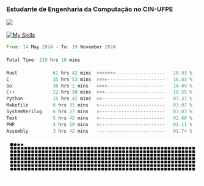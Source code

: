 
### Estudante de Engenharia da Computação no CIN-UFPE
<div>
      <!--<img width=400 src="https://github-readme-stats.vercel.app/api?username=Zed201&show_icons=true&theme=tokyonight" /-->
      <img width=400 src='https://leetcode.card.workers.dev/Zed201?theme=nord&font=baloo&extension=null' />
</div>


[![My Skills](https://skillicons.dev/icons?i=c,cpp,rust,py,java,neovim&theme=dark)](https://skillicons.dev)

<!--START_SECTION:waka-->

```rust
From: 14 May 2024 - To: 19 November 2024

Total Time: 210 hrs 18 mins

Rust             61 hrs 42 mins  >>>>>>>------------------   28.93 %
C                35 hrs 53 mins  >>>>---------------------   16.83 %
Go               30 hrs 2 mins   >>>>---------------------   14.09 %
C++              22 hrs 30 mins  >>>----------------------   10.55 %
Python           15 hrs 42 mins  >>-----------------------   07.37 %
Makefile         6 hrs 33 mins   >------------------------   03.07 %
SystemVerilog    6 hrs 27 mins   >------------------------   03.03 %
Text             5 hrs 42 mins   >------------------------   02.68 %
PHP              4 hrs 29 mins   >------------------------   02.11 %
Assembly         3 hrs 42 mins   -------------------------   01.74 %
```

<!--END_SECTION:waka-->

<picture>
  <source media="(prefers-color-scheme: dark)" srcset="https://github.com/Zed201/Zed201/blob/output/github-contribution-grid-snake-dark.svg" />
  <img alt="github-snake" src="https://github.com/Zed201/Zed201/blob/output/github-contribution-grid-snake-dark.svg" />
</picture>
